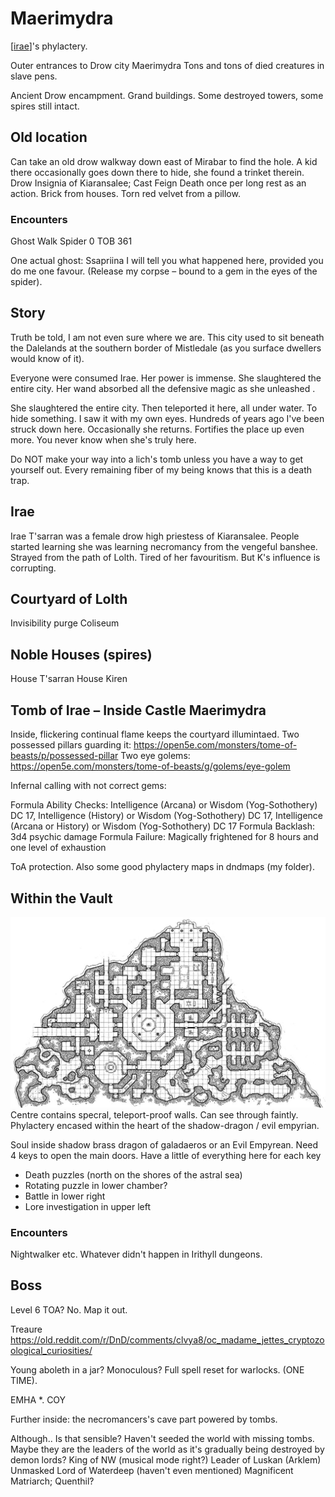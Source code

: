 # Maerimydra

[[irae]]'s phylactery.

Outer entrances to Drow city Maerimydra
Tons and tons of died creatures in slave pens.

Ancient Drow encampment. Grand buildings. Some destroyed towers, some spires still intact.

## Old location
Can take an old drow walkway down east of Mirabar to find the hole.
A kid there occasionally goes down there to hide, she found a trinket therein.
Drow Insignia of Kiaransalee; Cast Feign Death once per long rest as an action.
Brick from houses. Torn red velvet from a pillow.

### Encounters
Ghost Walk Spider 0 TOB 361

One actual ghost: Ssapriina
I will tell you what happened here, provided you do me one favour.
(Release my corpse – bound to a gem in the eyes of the spider).

## Story
Truth be told, I am not even sure where we are. This city used to sit beneath the Dalelands at the southern border of Mistledale (as you surface dwellers would know of it).

Everyone were consumed Irae. Her power is immense. She slaughtered the entire city. Her wand absorbed all the defensive magic as she unleashed .

She slaughtered the entire city. Then teleported it here, all under water. To hide something. I saw it with my own eyes. Hundreds of years ago I've been struck down here. Occasionally she returns. Fortifies the place up even more. You never know when she's truly here.

Do NOT make your way into a lich's tomb unless you have a way to get yourself out. Every remaining fiber of my being knows that this is a death trap.

## Irae
Irae T'sarran was a female drow high priestess of Kiaransalee. People started learning she was learning necromancy from the vengeful banshee. Strayed from the path of Lolth. Tired of her favouritism. But K's influence is corrupting.

## Courtyard of Lolth
Invisibility purge
Coliseum

## Noble Houses (spires)
House T'sarran
House Kiren

## Tomb of Irae – Inside Castle Maerimydra
Inside, flickering continual flame keeps the courtyard illumintaed.
Two possessed pillars guarding it:
https://open5e.com/monsters/tome-of-beasts/p/possessed-pillar
Two eye golems:
https://open5e.com/monsters/tome-of-beasts/g/golems/eye-golem

Infernal calling with not correct gems:

Formula Ability Checks: Intelligence (Arcana) or Wisdom (Yog-Sothothery) DC 17, Intelligence (History) or Wisdom (Yog-Sothothery) DC 17, Intelligence (Arcana or History) or Wisdom (Yog-Sothothery) DC 17 Formula Backlash: 3d4 psychic damage Formula Failure: Magically frightened for 8 hours and one level of exhaustion

ToA protection.
Also some good phylactery maps in dndmaps (my folder).

## Within the Vault
![](maerimydra-vault.jpg)
Centre contains specral, teleport-proof walls. Can see through faintly. Phylactery encased within the heart of the shadow-dragon / evil empyrian.

Soul inside shadow brass dragon of galadaeros or an Evil Empyrean.
Need 4 keys to open the main doors.
Have a little of everything here for each key
- Death puzzles (north on the shores of the astral sea)
- Rotating puzzle in lower chamber?
- Battle in lower right
- Lore investigation in upper left

### Encounters
Nightwalker etc. Whatever didn't happen in Irithyll dungeons.

## Boss
Level 6 TOA? No. Map it out.

Treaure
https://old.reddit.com/r/DnD/comments/clvya8/oc_madame_jettes_cryptozoological_curiosities/

Young aboleth in a jar? Monoculous? Full spell reset for warlocks. (ONE TIME).

EMHA *. COY

Further inside: the necromancers's cave part powered by tombs.

Although.. Is that sensible? Haven't seeded the world with missing tombs. Maybe they are the leaders of the world as it's gradually being destroyed by demon lords?
King of NW (musical mode right?)
Leader of Luskan (Arklem)
Unmasked Lord of Waterdeep (haven't even mentioned)
Magnificent Matriarch; Quenthil?

[//begin]: # "Autogenerated link references for markdown compatibility"
[irae]: ../npcs/irae "Irae T'sarran"
[//end]: # "Autogenerated link references"

